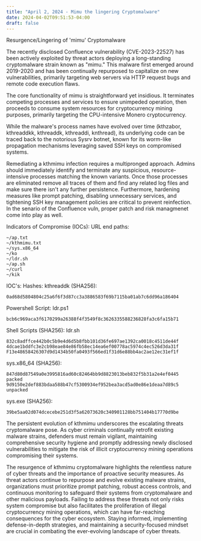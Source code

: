 ```yaml
---
title: "April 2, 2024 - Mimu the lingering Cryptomalware"
date: 2024-04-02T09:51:53-04:00
draft: false
---
```

Resurgence/Lingering of 'mimu' Cryptomalware

The recently disclosed Confluence vulnerability (CVE-2023-22527) has been actively exploited by threat actors deploying a long-standing cryptomalware strain known as "mimu." This malware first emerged around 2019-2020 and has been continually repurposed to capitalize on new vulnerabilities, primarily targeting web servers via HTTP request bugs and remote code execution flaws.

The core functionality of mimu is straightforward yet insidious. It terminates competing processes and services to ensure unimpeded operation, then proceeds to consume system resources for cryptocurrency mining purposes, primarily targeting the CPU-intensive Monero cryptocurrency.

While the malware's process names have evolved over time (kthzabor, kthreaddkk, kthreaddk, kthreaddi, knthread), its underlying code can be traced back to the notorious Sysrv botnet, known for its worm-like propagation mechanisms leveraging saved SSH keys on compromised systems.

Remediating a kthmimu infection requires a multipronged approach. Admins should immediately identify and terminate any suspicious, resource-intensive processes matching the known variants. Once those processes are eliminated remove all traces of them and find any related log files and make sure there isn't any further persistence. Furthermore, hardening measures like prompt patching, disabling unnecessary services, and tightening SSH key management policies are critical to prevent reinfection. In the senario of the Confluence vuln, proper patch and risk managmenet come into play as well.

Indicators of Compromise (IOCs):
URL end paths:


```
~/ap.txt
~/kthmimu.txt
~/sys.x86_64
~/ko
~/ldr.sh
~/ap.sh
~/curl
~/kik
```


IOC's:
Hashes:
kthreaddk (SHA256):
```
0ad68d5804804c25a6f6f3d87cc3a3886583f69b7115ba01ab7c6dd96a186404
```
Powershell Script: ldr.ps1
```
bcb6c969aca3f6170299a26388f4f3549f8c3626335588236828fa3c6fa15b71
```

Shell Scripts (SHA256):
ldr.sh
```
832c8adffce442b0c5b9e4d6d5b8fbb101d36fe697ae1392ca0018c4511de44f
4dcae1bddfc3e2cb98eae84e86fb58ec14ea6ef00778ac5974c4ec526d3da31f
F13e48658426307d9d1434b50fa0493f566ed1f31d6e88bb4ac2ae12ec31ef1f
```
sys.x86_64 (SHA256):
```
847d80d87549a0e3995816ad60c82464bb9d8823013beb832f5b31a2e4ef0445 packed 9d9150e2def883bdaa588b47cf5300934ef952bea3acd5ad0e86e1deaa7d89c5 unpacked
```
sys.exe (SHA256): 
```
39be5aa02d074dcecebe251d3f5a62073620c340901128bb751404b17770d9be
```

The persistent evolution of kthmimu underscores the escalating threats cryptomalware pose. As cyber criminals continually retrofit existing malware strains, defenders must remain vigilant, maintaining comprehensive security hygiene and promptly addressing newly disclosed vulnerabilities to mitigate the risk of illicit cryptocurrency mining operations compromising their systems.


The resurgence of kthmimu cryptomalware highlights the relentless nature of cyber threats and the importance of proactive security measures. As threat actors continue to repurpose and evolve existing malware strains, organizations must prioritize prompt patching, robust access controls, and continuous monitoring to safeguard their systems from cryptomalware and other malicious payloads. Failing to address these threats not only risks system compromise but also facilitates the proliferation of illegal cryptocurrency mining operations, which can have far-reaching consequences for the cyber ecosystem. Staying informed, implementing defense-in-depth strategies, and maintaining a security-focused mindset are crucial in combating the ever-evolving landscape of cyber threats.

